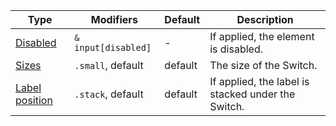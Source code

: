 | Type                              | Modifiers           | Default | Description                                        |
| --------------------------------- | ------------------- | ------- | -------------------------------------------------- |
| [Disabled](#switch)               | `& input[disabled]` | -       | If applied, the element is disabled.               |
| [Sizes](#sizes)                   | `.small`, default   | default | The size of the Switch.                            |
| [Label position](#label-position) | `.stack`, default   | default | If applied, the label is stacked under the Switch. |
